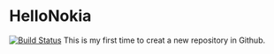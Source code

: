 # HelloNokia
[![Build Status](https://travis-ci.org/TedBaker1117/HelloNokia.svg?branch=master)](https://travis-ci.org/TedBaker1117/HelloNokia)
This is my first time to creat a new repository in Github.
